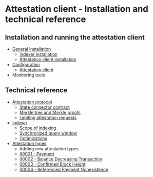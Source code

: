# Attestation client - Installation and technical reference

## Installation and running the attestation client 
- [General installation](./installation/general-installation.md)
  - [Indexer installation](./installation/indexer-installation.md)
  - [Attestation client installation](./installation/attester-client-installation.md)
- [Configuration](./config/config-general.md)
  - [Attestation client](./config/config-attester-client.md)
- Monitoring tools
## Technical reference

- [Attestation protocol](./attestation-protocol/attestation-protocol.md)
  - [State connector contract](./attestation-protocol/state-connector-contract.md)
  - [Merkle tree and Merkle proofs](./attestation-protocol/merkle-tree.md)
  - [Limiting attestation requests](./attestation-protocol/attestation-limiter.md)
- [Indexer](./indexing/indexer.md)
  - [Scope of indexing](./indexing/indexer-scope.md)
  - [Synchronized query window](./indexing/synchronized-query-window.md)
  - [Optimizations](./indexing/indexer-optimizations.md)
- [Attestation types](./attestation-types/attestation-types.md)
  - Adding new attestation types
  - [00001 - Payment](attestation-types/00001-payment.md)
  - [00002 - Balance Decreasing Transaction](attestation-types/00002-balance-decreasing-transaction.md)
  - [00003 - Confirmed Block Height](attestation-types/00003-confirmed-block-height-exists.md)
  - [00004 - Referenced Payment Nonexistence](attestation-types/00004-referenced-payment-nonexistence.md)

